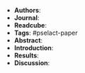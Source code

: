 - **Authors**:
- **Journal**:
- **Readcube**:
- **Tags**: #pselact-paper
- **Abstract**:
- **Introduction**:
- **Results**:
- **Discussion**: